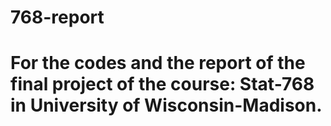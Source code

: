# 768-report
# For the codes and the report of the final project of the course: Stat-768 in University of Wisconsin-Madison.
